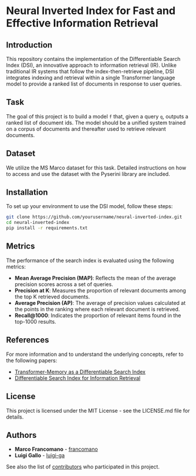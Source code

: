 # Neural Inverted Index for Fast and Effective Information Retrieval

## Introduction
This repository contains the implementation of the Differentiable Search Index (DSI), an innovative approach to information retrieval (IR). Unlike traditional IR systems that follow the index-then-retrieve pipeline, DSI integrates indexing and retrieval within a single Transformer language model to provide a ranked list of documents in response to user queries.

## Task
The goal of this project is to build a model `f` that, given a query `q`, outputs a ranked list of document ids. The model should be a unified system trained on a corpus of documents and thereafter used to retrieve relevant documents.

## Dataset
We utilize the MS Marco dataset for this task. Detailed instructions on how to access and use the dataset with the Pyserini library are included.

## Installation
To set up your environment to use the DSI model, follow these steps:
```bash
git clone https://github.com/yourusername/neural-inverted-index.git
cd neural-inverted-index
pip install -r requirements.txt
```

## Metrics
The performance of the search index is evaluated using the following metrics:

- **Mean Average Precision (MAP)**: Reflects the mean of the average precision scores across a set of queries.
- **Precision at K**: Measures the proportion of relevant documents among the top K retrieved documents.
- **Average Precision (AP)**: The average of precision values calculated at the points in the ranking where each relevant document is retrieved.
- **Recall@1000**: Indicates the proportion of relevant items found in the top-1000 results.

## References
For more information and to understand the underlying concepts, refer to the following papers:

- [Transformer-Memory as a Differentiable Search Index](https://paperswithcode.com/paper/transformer-memory-as-a-differentiable-search)
- [Differentiable Search Index for Information Retrieval](https://arxiv.org/pdf/2305.02073.pdf)

## License
This project is licensed under the MIT License - see the LICENSE.md file for details.

## Authors
* **Marco Francomano** - [francomano](https://github.com/francomano)
* **Luigi Gallo** - [luigi-ga](https://github.com/luigi-ga)

See also the list of [contributors](https://github.com/luigi-ga/neural-inverted-index/contributors) who participated in this project.
